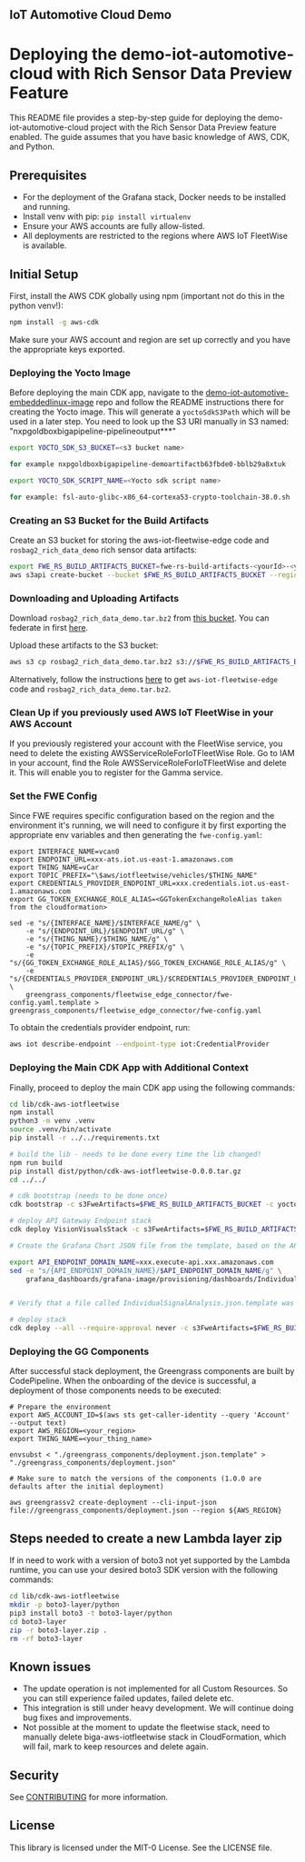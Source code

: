 ## IoT Automotive Cloud Demo

# Deploying the demo-iot-automotive-cloud with Rich Sensor Data Preview Feature

This README file provides a step-by-step guide for deploying the demo-iot-automotive-cloud project with the Rich Sensor Data Preview feature enabled. The guide assumes that you have basic knowledge of AWS, CDK, and Python.

## Prerequisites
- For the deployment of the Grafana stack, Docker needs to be installed and running.
- Install venv with pip: `pip install virtualenv`
- Ensure your AWS accounts are fully allow-listed.
- All deployments are restricted to the regions where AWS IoT FleetWise is available.

## Initial Setup

First, install the AWS CDK globally using npm (important not do this in the python venv!):

```bash
npm install -g aws-cdk
```

Make sure your AWS account and region are set up correctly and you have the appropriate keys exported.


### Deploying the Yocto Image

Before deploying the main CDK app, navigate to the [demo-iot-automotive-embeddedlinux-image](https://github.com/aws4embeddedlinux/demo-iot-automotive-embeddedlinux-image) repo and follow the README instructions there for creating the Yocto image. This will generate a `yoctoSdkS3Path` which will be used in a later step. You need to look up the S3 URI manually in S3 named: "nxpgoldboxbigapipeline-pipelineoutput***"
```bash
export YOCTO_SDK_S3_BUCKET=<s3 bucket name>

for example nxpgoldboxbigapipeline-demoartifactb63fbde0-bblb29a8xtuk
```

```bash
export YOCTO_SDK_SCRIPT_NAME=<Yocto sdk script name>

for example: fsl-auto-glibc-x86_64-cortexa53-crypto-toolchain-38.0.sh
```

### Creating an S3 Bucket for the Build Artifacts

Create an S3 bucket for storing the aws-iot-fleetwise-edge code and `rosbag2_rich_data_demo` rich sensor data artifacts:

```bash
export FWE_RS_BUILD_ARTIFACTS_BUCKET=fwe-rs-build-artifacts-<yourId>-<yourRegion>
aws s3api create-bucket --bucket $FWE_RS_BUILD_ARTIFACTS_BUCKET --region <yourRegion> --create-bucket-configuration LocationConstraint=<yourRegion>
```

### Downloading and Uploading Artifacts

Download `rosbag2_rich_data_demo.tar.bz2` from [this bucket](https://s3.console.aws.amazon.com/s3/buckets/fwe-rs-build-artifacts-us-west-2?region=us-west-2&tab=objects#).
You can federate in first [here](https://isengard.amazon.com/federate?account=920355565112&role=Admin).

Upload these artifacts to the S3 bucket:

```bash
aws s3 cp rosbag2_rich_data_demo.tar.bz2 s3://$FWE_RS_BUILD_ARTIFACTS_BUCKET
```

Alternatively, follow the instructions [here](https://gitlab.aws.dev/aws-iot-automotive/IoTAutobahnVehicleAgent/-/blob/mainline/docs/vision-system-data/vision-system-data-demo.md#obtain-the-fwe-code-for-vision-system-data) to get `aws-iot-fleetwise-edge` code and `rosbag2_rich_data_demo.tar.bz2`.


### Clean Up if you previously used AWS IoT FleetWise in your AWS Account

If you previously registered your account with the FleetWise service, you need to delete the existing AWSServiceRoleForIoTFleetWise Role. Go to IAM in your account, find the Role AWSServiceRoleForIoTFleetWise and delete it. This will enable you to register for the Gamma service.

### Set the FWE Config

Since FWE requires specific configuration based on the region and the environment it's running, we will need to configure it by first exporting the appropriate env variables and then generating the `fwe-config.yaml`:

```
export INTERFACE_NAME=vcan0
export ENDPOINT_URL=xxx-ats.iot.us-east-1.amazonaws.com
export THING_NAME=vCar
export TOPIC_PREFIX="\$aws/iotfleetwise/vehicles/$THING_NAME"
export CREDENTIALS_PROVIDER_ENDPOINT_URL=xxx.credentials.iot.us-east-1.amazonaws.com
export GG_TOKEN_EXCHANGE_ROLE_ALIAS=<GGTokenExchangeRoleAlias taken from the cloudformation>

sed -e "s/{INTERFACE_NAME}/$INTERFACE_NAME/g" \
    -e "s/{ENDPOINT_URL}/$ENDPOINT_URL/g" \
    -e "s/{THING_NAME}/$THING_NAME/g" \
    -e "s/{TOPIC_PREFIX}/$TOPIC_PREFIX/g" \
    -e "s/{GG_TOKEN_EXCHANGE_ROLE_ALIAS}/$GG_TOKEN_EXCHANGE_ROLE_ALIAS/g" \
    -e "s/{CREDENTIALS_PROVIDER_ENDPOINT_URL}/$CREDENTIALS_PROVIDER_ENDPOINT_URL/g" \
    greengrass_components/fleetwise_edge_connector/fwe-config.yaml.template > greengrass_components/fleetwise_edge_connector/fwe-config.yaml
```
To obtain the credentials provider endpoint, run:

```bash 
aws iot describe-endpoint --endpoint-type iot:CredentialProvider
```

### Deploying the Main CDK App with Additional Context

Finally, proceed to deploy the main CDK app using the following commands:

```bash
cd lib/cdk-aws-iotfleetwise
npm install
python3 -m venv .venv
source .venv/bin/activate
pip install -r ../../requirements.txt

# build the lib - needs to be done every time the lib changed!
npm run build
pip install dist/python/cdk-aws-iotfleetwise-0.0.0.tar.gz
cd ../../

# cdk bootstrap (needs to be done once)
cdk bootstrap -c s3FweArtifacts=$FWE_RS_BUILD_ARTIFACTS_BUCKET -c yoctoSdkS3Path=$YOCTO_SDK_S3_BUCKET -c yoctoSdkScriptName=$YOCTO_SDK_SCRIPT_NAME

# deploy API Gateway Endpoint stack
cdk deploy VisionVisualsStack -c s3FweArtifacts=$FWE_RS_BUILD_ARTIFACTS_BUCKET -c yoctoSdkS3Path=$YOCTO_SDK_S3_BUCKET -c yoctoSdkScriptName=$YOCTO_SDK_SCRIPT_NAME

# Create the Grafana Chart JSON file from the template, based on the API Gateway endpoint

export API_ENDPOINT_DOMAIN_NAME=xxx.execute-api.xxx.amazonaws.com
sed -e "s/{API_ENDPOINT_DOMAIN_NAME}/$API_ENDPOINT_DOMAIN_NAME/g" \
    grafana_dashboards/grafana-image/provisioning/dashboards/IndividualSignalAnalysis.json.template > grafana_dashboards/grafana-image/provisioning/dashboards/IndividualSignalAnalysis.json


# Verify that a file called IndividualSignalAnalysis.json.template was created in grafana_dashboards/grafana-image/provisioning/dashboards/

# deploy stack
cdk deploy --all --require-approval never -c s3FweArtifacts=$FWE_RS_BUILD_ARTIFACTS_BUCKET -c yoctoSdkS3Path=$YOCTO_SDK_S3_BUCKET -c yoctoSdkScriptName=$YOCTO_SDK_SCRIPT_NAME
```

### Deploying the GG Components

After successful stack deployment, the Greengrass components are built by CodePipeline. When the onboarding of the device is successful, a deployment of those components needs to be executed:

```
# Prepare the environment
export AWS_ACCOUNT_ID=$(aws sts get-caller-identity --query 'Account' --output text)
export AWS_REGION=<your_region>
export THING_NAME=<your_thing_name>

envsubst < "./greengrass_components/deployment.json.template" > "./greengrass_components/deployment.json"

# Make sure to match the versions of the components (1.0.0 are defaults after the initial deployment)

aws greengrassv2 create-deployment --cli-input-json file://greengrass_components/deployment.json --region ${AWS_REGION}
```

## Steps needed to create a new Lambda layer zip

If in need to work with a version of boto3 not yet supported by the Lambda runtime, you can use your desired boto3 SDK version with the following commands:

``` bash
cd lib/cdk-aws-iotfleetwise
mkdir -p boto3-layer/python
pip3 install boto3 -t boto3-layer/python
cd boto3-layer
zip -r boto3-layer.zip .
rm -rf boto3-layer
```

## Known issues
- The update operation is not implemented for all Custom Resources. So you can still experience failed updates, failed delete etc.
- This integration is still under heavy development. We will continue doing bug fixes and improvements.
- Not possible at the moment to update the fleetwise stack, need to manually delete biga-aws-iotfleetwise stack in CloudFormation, which will fail, mark to keep resources and delete again.

## Security

See [CONTRIBUTING](CONTRIBUTING.md#security-issue-notifications) for more information.

## License

This library is licensed under the MIT-0 License. See the LICENSE file.
